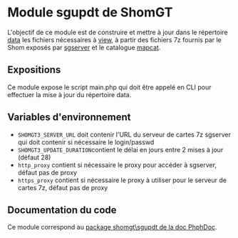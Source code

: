 # Module sgupdt de ShomGT
L'objectif de ce module est de construire et mettre à jour dans le répertoire [data](../data)
les fichiers nécessaires à [view](../view),
à partir des fichiers 7z fournis par le Shom exposés par [sgserver](../sgserver) et le catalogue [mapcat](../mapcat).

## Expositions
Ce module expose le script main.php qui doit être appelé en CLI pour effectuer la mise à jour du répertoire data.

## Variables d'environnement

- `SHOMGT3_SERVER_URL` doit contenir l'URL du serveur de cartes 7z sgserver
  qui doit contenir si nécessaire le login/passwd
- `SHOMGT3_UPDATE_DURATION`contient le délai en jours entre 2 mises à jour (défaut 28)
- `http_proxy` contient si nécessaire le proxy pour accéder à sgserver, défaut pas de proxy
- `https_proxy` contient si nécessaire le proxy à utiliser pour le serveur de cartes 7z, défaut pas de proxy

## Documentation du code
Ce module correspond au [package shomgt\sgupdt
de la doc PhphDoc](https://benoitdavidfr.github.io/shomgt/phpdoc/packages/shomgt-sgupdt.html).
